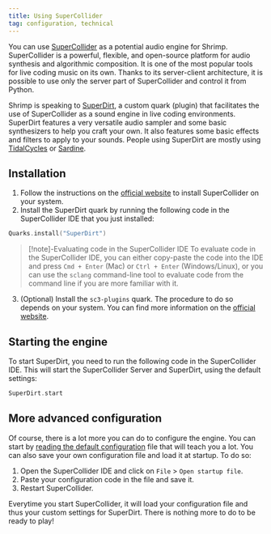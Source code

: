 ```yaml
---
title: Using SuperCollider
tag: configuration, technical
---
```


You can use [SuperCollider](https://supercollider.github.io) as a potential audio engine for Shrimp. SuperCollider is a powerful, flexible, and open-source platform for audio synthesis and algorithmic composition. It is one of the most popular tools for live coding music on its own. Thanks to its server-client architecture, it is possible to use only the server part of SuperCollider and control it from Python.

Shrimp is speaking to [SuperDirt](https://github.com/musikinformatik/SuperDirt), a custom quark (plugin) that facilitates the use of SuperCollider as a sound engine in live coding environments. SuperDirt features a very versatile audio sampler and some basic synthesizers to help you craft your own. It also features some basic effects and filters to apply to your sounds. People using SuperDirt are mostly using [TidalCycles](https://tidalcycles.org) or [Sardine](https://sardine.raphaelforment.fr).

## Installation

1) Follow the instructions on the [official website](https://supercollider.github.io/download) to install SuperCollider on your system.
2) Install the SuperDirt quark by running the following code in the SuperCollider IDE that you just installed:

```cpp
Quarks.install("SuperDirt")
```

>[!note]-Evaluating code in the SuperCollider IDE
> To evaluate code in the SuperCollider IDE, you can either copy-paste the code into the IDE and press `Cmd + Enter` (Mac) or `Ctrl + Enter` (Windows/Linux), or you can use the `sclang` command-line tool to evaluate code from the command line if you are more familiar with it.

3) (Optional) Install the `sc3-plugins` quark. The procedure to do so depends on your system. You can find more information on the [official website](https://supercollider.github.io/sc3-plugins/).

## Starting the engine

To start SuperDirt, you need to run the following code in the SuperCollider IDE. This will start the SuperCollider Server and SuperDirt, using the default settings:

```cpp 
SuperDirt.start
```

## More advanced configuration

Of course, there is a lot more you can do to configure the engine. You can start by [reading the default configuration](https://github.com/musikinformatik/SuperDirt/blob/develop/superdirt_startup.scd) file that will teach you a lot. You can also save your own configuration file and load it at startup. To do so:

1) Open the SuperCollider IDE and click on `File` > `Open startup file`.
2) Paste your configuration code in the file and save it.
3) Restart SuperCollider.

Everytime you start SuperCollider, it will load your configuration file and thus your custom settings for SuperDirt. There is nothing more to do to be ready to play!